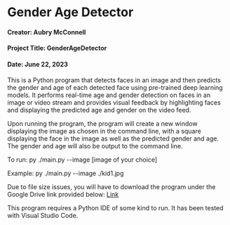 # Gender Age Detector

#### Creator: Aubry McConnell
#### Project Title: GenderAgeDetector
#### Date: June 22, 2023

This is a Python program that detects faces in an image and then predicts the gender and age of each detected face using pre-trained deep learning models. It performs real-time age and gender detection on faces in an image or video stream and provides visual feedback by highlighting faces and displaying the predicted age and gender on the video feed.

Upon running the program, the program will create a new window displaying the image as chosen in the command line, with a square displaying the face in the image as well as the predicted gender and age. The gender and age will also be output to the command line.

To run: py ./main.py --image [image of your choice]

Example: py ./main.py --image ./kid1.jpg

Due to file size issues, you will have to download the program under the Google Drive link provided below: [Link][link]

[link]: https://drive.google.com/file/d/1WiiCZOeKk8X8-bv281LwUvMj7Fuayave/view?usp=sharing

This program requires a Python IDE of some kind to run. It has been tested with Visual Studio Code.
